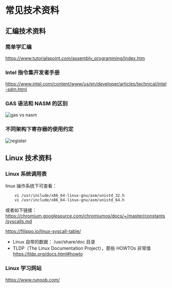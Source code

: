 # 常见技术资料

## 汇编技术资料

### 简单学汇编
https://www.tutorialspoint.com/assembly_programming/index.htm

### Intel 指令集开发者手册
https://www.intel.com/content/www/us/en/developer/articles/technical/intel-sdm.html

### GAS 语法和 NASM 的区别
![gas vs nasm](GAS和NASM的比较.jpg)

### 不同架构下寄存器的使用约定
![register](寄存器不同架构的对应关系.jpg)

## Linux 技术资料

### Linux 系统调用表
linux 操作系统下可查看：
```
    vi /usr/include/x86_64-linux-gnu/asm/unistd_32.h
    vi /usr/include/x86_64-linux-gnu/asm/unistd_64.h
```
或者如下链接：
https://chromium.googlesource.com/chromiumos/docs/+/master/constants/syscalls.md

https://filippo.io/linux-syscall-table/

+ Linux 自带的数据： /usr/share/doc 目录
+ TLDP（The Linux Documentation Project），那些 HOWTOs 非常值
    https://tldp.org/docs.html#howto

### Linux 学习网站
https://www.runoob.com/